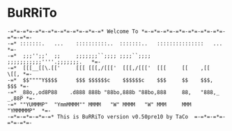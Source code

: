 BuRRiTo
=======

    -=*=-=*=-=*=-=*=-=*=-=*=-=*=-=* Welcome To *=-=*=-=*=-=*=-=*=-=*=-=*=-=*=-=*=-
    -=* :::::::.   ...    ::::::::::..  :::::::..   :::::::::::::::   ...      *=-
    -=*  ;;;'';;'  ;;     ;;;;;;;``;;;; ;;;;``;;;;  ;;;;;;;;;;;''''.;;;;;;;.   *=-
    -=*  [[[__[[\.[['     [[[ [[[,/[[['  [[[,/[[['  [[[     [[    ,[[     \[[, *=-
    -=*  $$""""Y$$$$      $$$ $$$$$$c    $$$$$$c    $$$     $$    $$$,     $$$ *=-
    -=* _88o,,od8P88    .d888 888b "88bo,888b "88bo,888     88,   "888,_ _,88P *=-
    -=* ""YUMMMP"  "YmmMMMM"" MMMM   "W" MMMM   "W" MMM     MMM     "YMMMMMP"  *=-
    -=*=-=*=-=*=-=* This is BuRRiTo version v0.50pre10 by TaCo  =-=*=-=*=-=*=-=*=-

